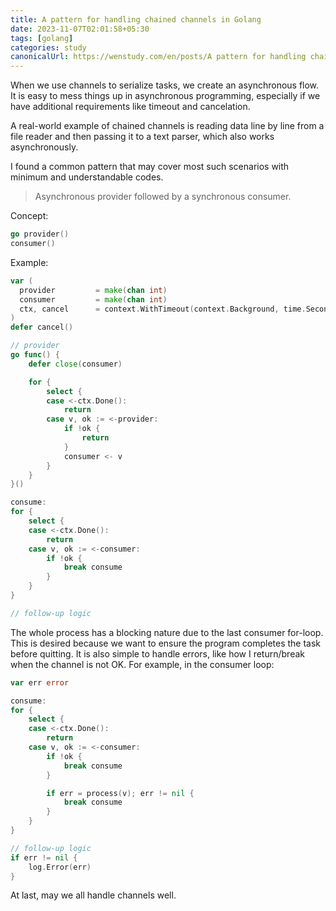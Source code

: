 ```yaml
---
title: A pattern for handling chained channels in Golang
date: 2023-11-07T02:01:58+05:30
tags: [golang]
categories: study 
canonicalUrl: https://wenstudy.com/en/posts/A pattern for handling chained channels in Golang/
---
```


When we use channels to serialize tasks, we create an asynchronous flow. It is easy to mess things up in asynchronous programming, especially if we have additional requirements like timeout and cancelation.

A real-world example of chained channels is reading data line by line from a file reader and then passing it to a text parser, which also works asynchronously.

I found a common pattern that may cover most such scenarios with minimum and understandable codes.

> Asynchronous provider followed by a synchronous consumer.

Concept:

```go
go provider()
consumer()
```

Example:

```go
var (
  provider         = make(chan int)
  consumer         = make(chan int)
  ctx, cancel      = context.WithTimeout(context.Background, time.Second)
)
defer cancel()

// provider
go func() {
    defer close(consumer)

    for {
        select {
        case <-ctx.Done():
            return
        case v, ok := <-provider:
            if !ok {
                return
            }
            consumer <- v
        }
    }
}()

consume:
for {
    select {
    case <-ctx.Done():
        return
    case v, ok := <-consumer:
        if !ok {
            break consume
        }
    }
}

// follow-up logic
```

The whole process has a blocking nature due to the last consumer for-loop. This is desired because we want to ensure the program completes the task before quitting.
It is also simple to handle errors, like how I return/break when the channel is not OK. For example, in the consumer loop:

```go
var err error

consume:
for {
    select {
    case <-ctx.Done():
        return
    case v, ok := <-consumer:
        if !ok {
            break consume
        }

        if err = process(v); err != nil {
            break consume
        }
    }
}

// follow-up logic
if err != nil {
    log.Error(err)
}
```

At last, may we all handle channels well.
